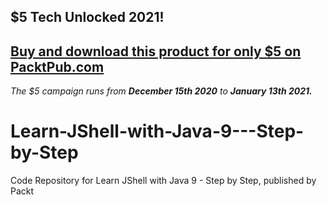 ## $5 Tech Unlocked 2021!
[Buy and download this product for only $5 on PacktPub.com](https://www.packtpub.com/)
-----
*The $5 campaign         runs from __December 15th 2020__ to __January 13th 2021.__*

# Learn-JShell-with-Java-9---Step-by-Step
Code Repository for Learn JShell with Java 9 - Step by Step, published by Packt
